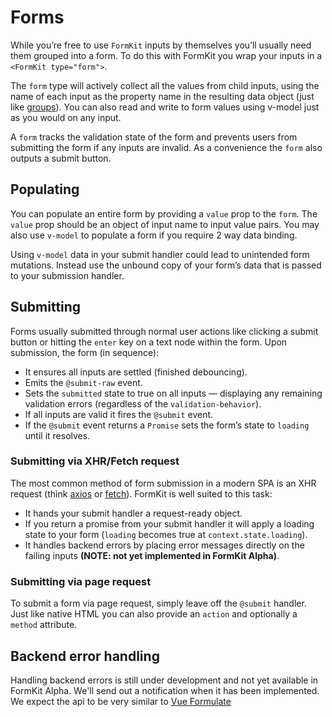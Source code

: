 # Forms

While you’re free to use `FormKit` inputs by themselves you’ll usually need them grouped into a form. To do this with FormKit you wrap your inputs in a `<FormKit type="form">`.

The `form` type will actively collect all the values from child inputs, using the name of each input as the property name in the resulting data object (just like [groups](/inputs/group)). You can also read and write to form values using v-model just as you would on any input.

A `form` tracks the validation state of the form and prevents users from submitting the form if any inputs are invalid. As a convenience the `form` also outputs a submit button.

<example
  name="Register example"
  file="/_content/examples/register/register"
  langs="vue">
</example>

## Populating

You can populate an entire form by providing a `value` prop to the `form`. The `value` prop should be an object of input name to input value pairs. You may also use `v-model` to populate a form if you require 2 way data binding.

<example
  name="Text example"
  file="/_content/examples/form-population/form-population"
  langs="vue">
</example>

<callout type="warning" label="Submitted data & v-model">
Using <code>v-model</code> data in your submit handler could lead to unintended form mutations. Instead use the unbound copy of your form’s data that is passed to your submission handler.
</callout>

## Submitting

Forms usually submitted through normal user actions like clicking a submit button or hitting the `enter` key on a text node within the form. Upon submission, the form (in sequence):

- It ensures all inputs are settled (finished debouncing).
- Emits the `@submit-raw` event.
- Sets the `submitted` state to true on all inputs — displaying any remaining validation errors (regardless of the `validation-behavior`).
- If all inputs are valid it fires the `@submit` event.
- If the `@submit` event returns a `Promise` sets the form’s state to `loading` until it resolves.

### Submitting via XHR/Fetch request

The most common method of form submission in a modern SPA is an XHR request (think [axios](https://axios-http.com/) or [fetch](https://developer.mozilla.org/en-US/docs/Web/API/Fetch_API)). FormKit is well suited to this task:

- It hands your submit handler a request-ready object.
- If you return a promise from your submit handler it will apply a loading state to your form (`loading` becomes true at `context.state.loading`).
- It handles backend errors by placing error messages directly on the failing inputs **(NOTE: not yet implemented in FormKit Alpha)**.

<example
  name="Text example"
  file="/_content/examples/form-xhr/form-xhr"
  langs="vue">
</example>

### Submitting via page request

To submit a form via page request, simply leave off the `@submit` handler. Just like native HTML you can also provide an `action` and optionally a `method` attribute.

<example
  name="Text example"
  file="/_content/examples/form-page/form-page"
  langs="vue">
</example>

## Backend error handling

<callout type="danger" label="Under development">
Handling backend errors is still under development and not yet available in FormKit Alpha. We'll send out a notification when it has been implemented. We expect the api to be very similar to <a href="https://vueformulate.com/guide/forms/error-handling/#form-errors">Vue Formulate</a>
</callout>
